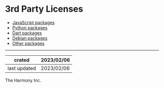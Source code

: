 # 3rd Party Licenses
- [JavaScript packages](javascript.md)
- [Python packages](python.md)
- [Dart packages](dart.md)
- [Debian packages](debian.md)
- [Other packages](other.md)

---

| crated | 2023/02/06 |
| --- | --- |
| last updated | 2023/02/06 |


The Harmony Inc.